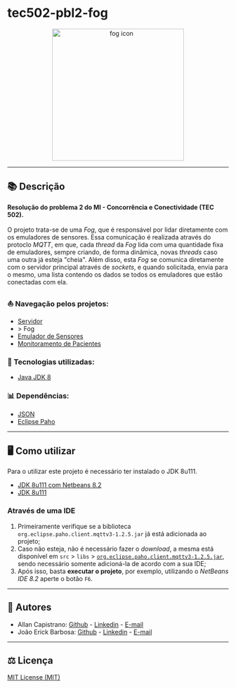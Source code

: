 # tec502-pbl2-fog

<p align="center">
  <img src="https://i.imgur.com/3o0SHg4.png" alt="fog icon" width="300px" height="300px">
</p>

------------

## 📚 Descrição ##
**Resolução do problema 2 do MI - Concorrência e Conectividade (TEC 502).**<br/><br/>
O projeto trata-se de uma *Fog*, que é responsável por lidar diretamente com os emuladores de sensores. Essa comunicação é realizada através do protoclo *MQTT*, em que, cada *thread* da *Fog* lida com uma quantidade fixa de emuladores, sempre criando, de forma dinâmica, novas *threads* caso uma outra já esteja "cheia". Além disso, esta *Fog* se comunica diretamente com o servidor principal através de *sockets*, e quando solicitada, envia para o mesmo, uma lista contendo os dados se todos os emuladores que estão conectadas com ela.

### ⛵ Navegação pelos projetos: ###
- [Servidor](https://github.com/AllanCapistrano/tec502-pbl2-server)
- \> Fog
- [Emulador de Sensores](https://github.com/JoaoErick/tec502-pbl2-emulator)
- [Monitoramento de Pacientes](https://github.com/JoaoErick/tec502-pbl2-monitoring)

### 🔗 Tecnologias utilizadas: ### 
- [Java JDK 8](https://www.oracle.com/br/java/technologies/javase/javase-jdk8-downloads.html)

### 📊 Dependências: ### 
- [JSON](https://www.json.org/json-en.html)
- [Eclipse Paho](https://www.eclipse.org/paho/index.php?page=clients/java/index.php)

------------

## 🖥️ Como utilizar ##
Para o utilizar este projeto é necessário ter instalado o JDK 8u111.

- [JDK 8u111 com Netbeans 8.2](https://www.oracle.com/technetwork/java/javase/downloads/jdk-netbeans-jsp-3413139-esa.html)
- [JDK 8u111](https://www.oracle.com/br/java/technologies/javase/javase8-archive-downloads.html)

### Através de uma IDE ###
1. Primeiramente verifique se a biblioteca `org.eclipse.paho.client.mqttv3-1.2.5.jar` já está adicionada ao projeto;
2. Caso não esteja, não é necessário fazer o *download*, a mesma está disponível em `src` > `libs` > [`org.eclipse.paho.client.mqttv3-1.2.5.jar`](https://github.com/AllanCapistrano/tec502-pbl2-fog/blob/main/src/libs/org.eclipse.paho.client.mqttv3-1.2.5.jar), sendo necessário somente adicioná-la de acordo com a sua IDE;
3. Após isso, basta **executar o projeto**, por exemplo, utilizando o *NetBeans IDE 8.2* aperte o botão `F6`.

------------

## 📌 Autores ##
- Allan Capistrano: [Github](https://github.com/AllanCapistrano) - [Linkedin](https://www.linkedin.com/in/allancapistrano/) - [E-mail](https://mail.google.com/mail/u/0/?view=cm&fs=1&tf=1&source=mailto&to=asantos@ecomp.uefs.br)
- João Erick Barbosa: [Github](https://github.com/JoaoErick) - [Linkedin](https://www.linkedin.com/in/joão-erick-barbosa-9050801b0/) - [E-mail](https://mail.google.com/mail/u/0/?view=cm&fs=1&tf=1&source=mailto&to=jsilva@ecomp.uefs.br)

------------

## ⚖️ Licença ##
[MIT License (MIT)](./LICENSE)

